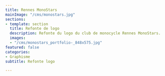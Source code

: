 ```yaml
---
title: Rennes MonoStars
mainImage: "/cms/monostars.jpg"
sections:
- template: section
  title: Refonte de logo
  description: Refonte du logo du club de monocycle Rennes MonoStars.
  images:
  - "/cms/monostars_portfolio-_848x575.jpg"
featured: false
categories:
- Graphisme
subtitle: Refonte logo

---
```

